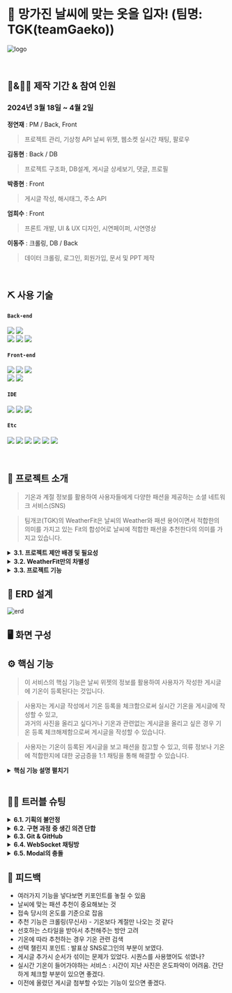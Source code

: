 # 📎 망가진 날씨에 맞는 옷을 입자! (팀명: TGK(teamGaeko))

![logo](https://github.com/2024-SMHRD-KDT-BigData-23/WeatherFit/assets/76952340/11ed9899-7b2c-434c-b5d9-e954ca9f09e6)

</br>

## 📅&👨‍👩 제작 기간 & 참여 인원

### 2024년 3월 18일 ~ 4월 2일  

 **정연재** : PM / Back, Front   
> 프로젝트 관리, 기상청 API 날씨 위젯, 웹소켓 실시간 채팅, 팔로우   

 **김동현** : Back / DB   
> 프로젝트 구조화, DB설계, 게시글 상세보기, 댓글, 프로필   

 **박종현** : Front   
> 게시글 작성, 해시태그, 주소 API   

 **엄희수** : Front   
> 프론트 개발, UI & UX 디자인, 시연페이퍼, 시연영상   

 **이동주** : 크롤링, DB / Back   
> 데이터 크롤링, 로그인, 회원가입, 문서 및 PPT 제작   

</br>

## ⛏ 사용 기술
#### `Back-end`
<img src="https://img.shields.io/badge/Java-007396?style=for-the-badge&logo=java&logoColor=white"/> <img src="https://img.shields.io/badge/JSP,Servlet-20232a.svg?style=for-the-badge&logo=jsp&logoColor=61DAFB" />   
<img src="https://img.shields.io/badge/apachemaven-C71A36.svg?style=for-the-badge&logo=apachemaven&logoColor=#C71A36" />
<img src="https://img.shields.io/badge/MySQL-4479A1?style=for-the-badge&logo=MySQL&logoColor=white"/>
<img src="https://img.shields.io/badge/Apache Tomcat 9.0-D22128?style=for-the-badge&logo=Apache Tomcat&logoColor=white"/>

#### `Front-end`
<img src="https://img.shields.io/badge/HTML-E34F26?style=for-the-badge&logo=html5&logoColor=white"> <img src="https://img.shields.io/badge/javascript-F7DF1E?style=for-the-badge&logo=javascript&logoColor=black"> <img src="https://img.shields.io/badge/CSS-1572B6?style=for-the-badge&logo=css3&logoColor=white">   
<img src="https://img.shields.io/badge/BootStrap-7952B3?style=for-the-badge&logo=BootStrap&logoColor=white"/> <img src="https://img.shields.io/badge/jquery-0769AD?style=for-the-badge&logo=jquery&logoColor=#0769AD"/>

#### `IDE`
<img src="https://img.shields.io/badge/Eclipse-2C2255?style=for-the-badge&logo=Eclipse&logoColor=white"/> <img src="https://img.shields.io/badge/VSCode-007ACC?style=for-the-badge&logo=VisualStudioCode&logoColor=white"/> <img src="https://img.shields.io/badge/Jupyter-F37626?style=for-the-badge&logo=Jupyter&logoColor=white"/>

#### `Etc`
<img src="https://img.shields.io/badge/Python-3776AB?style=for-the-badge&logo=Python&logoColor=white"/> <img src="https://img.shields.io/badge/Git-F05032?style=for-the-badge&logo=Git&logoColor=white"/> <img src="https://img.shields.io/badge/GitHub-181717?style=for-the-badge&logo=GitHub&logoColor=white"/> <img src="https://img.shields.io/badge/Figma-F24E1E?style=for-the-badge&logo=Figma&logoColor=white"/> <img src="https://img.shields.io/badge/notion-000000?style=for-the-badge&logo=notion&logoColor=#000000"/> <img src="https://img.shields.io/badge/AQuery-20232a.svg?style=for-the-badge&logo=aquery&logoColor=61DAFB" />

</br>

## 👀 프로젝트 소개
> 기온과 계절 정보를 활용하여 사용자들에게 다양한 패션을 제공하는 소셜 네트워크 서비스(SNS)

> 팀개코(TGK)의 WeatherFit은 날씨의 Weather와 패션 용어이면서 적합한의 의미를 가지고 있는 Fit의 합성어로 날씨에 적합한 패션을 추천한다의 의미를 가지고 있습니다.   

<details>
<summary><b>3.1. 프로젝트 제안 배경 및 필요성</b></summary>

<div markdown="1">

### 1. 소셜 네트워크 서비스 (SNS) 이용 증가
![image](https://github.com/2024-SMHRD-KDT-BigData-23/WeatherFit/assets/76952340/b37ad1e2-0a3c-4e71-b456-a16c81f2ca44)   
출처-정보통신정책연구원

### 2. 패션에 대한 사람들의 관심 증가
![image](https://github.com/2024-SMHRD-KDT-BigData-23/WeatherFit/assets/76952340/70890c65-fd1d-49b8-9036-1528b0e4d3ea)   
출처-한국패션소비시장

### 3. 매일 변화하는 날씨에 따른 적절한 옷 선택의 어려움
![image](https://github.com/2024-SMHRD-KDT-BigData-23/WeatherFit/assets/76952340/a35fc8d6-fb39-46d6-8bae-255c7137e361)   

</div>
</details>

<details>
<summary><b>3.2. WeatherFit만의 차별성</b></summary>

<div markdown="1">

### :pushpin: 기상청 날씨 API를 활용하여 사용자 위치에 따른 기온을 게시글에 등록하여 사용자들끼리 날씨에 적당한 패션 코디를 주고 받을 수 있음!
![image](https://github.com/2024-SMHRD-KDT-BigData-23/WeatherFit/assets/76952340/27797602-925a-4873-b209-e059151c04b4)

### :pushpin: 패션을 잘 모르는 사람들도 참고할 수 있도록 무신사 패션 코디 사진을 계절별로 분류하여 추천 게시글을 제공함!
![image](https://github.com/2024-SMHRD-KDT-BigData-23/WeatherFit/assets/76952340/3553dfa0-feae-4b67-903d-c4f252cdcfc0)

</div>
</details>

<details>
<summary><b>3.3. 프로젝트 기능</b></summary>

<div markdown="1">

### :pushpin: 로그인, 로그아웃, 회원가입, 정보수정, 회원탈퇴
- 기본적인 기능
- 다음 주소 API 사용
### :pushpin: 날씨 위젯
- Geolocation API를 사용해 사용자 현재 위치 가져오기
- 기상청 단기예보 API를 사용해 사용자 위치에 맞는 날씨 정보를 가져옴
### :pushpin: 게시글 작성, 수정, 삭제
- 이미지 첨부 시 이미지 미리보기
- 기온 등록 체크박스를 통해 게시글에 현재 날씨 정보를 등록할건지에 대해 판별
### :pushpin: 사용자 게시글 확인
- 등록한 기온 표기
### :pushpin: 게시글 상세보기
- 게시글 작성자와의 채팅방 생성
- 댓글 작성
### :pushpin: 무신사 코디 사진 추천
- 파이썬 Requests, Selenium을 사용한 크롤링
- 태그의 계절 정보를 활용해 분류
### :pushpin: 채팅
- 사용자 아이디 입력을 통해 채팅방 생성 후 실시간 채팅 가능
### :pushpin: 사용자 프로필
- 프로필 이미지, 닉네임, 소개글 작성
- 사용자별 작성한 게시글 확인

</div>
</details>

## 📌 ERD 설계
![erd](https://github.com/2024-SMHRD-KDT-BigData-23/WeatherFit/assets/76952340/9df41d90-74df-4a79-860f-afb713b7419a)

## 🖥 화면 구성

## ⚙ 핵심 기능

> 이 서비스의 핵심 기능은 날씨 위젯의 정보를 활용하여 사용자가 작성한 게시글에 기온이 등록된다는 것입니다.   

> 사용자는 게시글 작성에서 기온 등록을 체크함으로써 실시간 기온을 게시글에 작성할 수 있고,   
> 과거의 사진을 올리고 싶다거나 기온과 관련없는 게시글을 올리고 싶은 경우 기온 등록 체크해제함으로써 게시글을 작성할 수 있습니다.   

> 사용자는 기온이 등록된 게시글을 보고 패션을 참고할 수 있고, 의류 정보나 기온에 적합한지에 대한 궁금증을 1:1 채팅을 통해 해결할 수 있습니다.

<details>
<summary><b>핵심 기능 설명 펼치기</b></summary>
<div markdown="1">

### 📌 전체 흐름
![image](https://github.com/2024-SMHRD-KDT-BigData-23/WeatherFit/assets/76952340/0bf7f35c-2122-4ed1-b41b-c9f45c07024e)

### 📌 사용자 요청
![image](https://github.com/2024-SMHRD-KDT-BigData-23/WeatherFit/assets/76952340/b8851469-20c3-4a45-b4bd-ab19e6e7fafa)

- **요청이 들어온 URL을 확인** :pushpin: [코드 확인]
- ![image](https://github.com/2024-SMHRD-KDT-BigData-23/WeatherFit/assets/109597157/ddb65b5f-7698-4d60-a72a-6646a02e860b)

  -  모든 URL이 끝나는 부분을 .do 와 .ajax로 통합하여 각 URL들이 어떤 기능들을 원하는지 분류하고,
  - Controller를 통해서만 접근할 수 있도록 설계. 다른 방법으로 접근하게 되면 에러를 띄움

- **Axios 비동기 요청** :pushpin: [코드 확인]()
  - ![image](https://github.com/2024-SMHRD-KDT-BigData-23/WeatherFit/assets/109597157/28a3c416-1c4d-4401-b095-3600e8567580)
  - 접속 URL판별이후 요청을 command개체로 보내 처리

### 📌 Controller

![](https://zuminternet.github.io/images/portal/post/2019-04-22-ZUM-Pilot-integer/flow_controller.png)

- **요청 처리** :pushpin: [코드 확인](https://github.com/2023-SMHRD-KDT-IOT-4/Repo/blob/94e1b3a93c48cc3fdb51d4468de151930705faa6/Middle_project12/src/main/webapp/WEB-INF/views/BoardContent.jsp#L20)
  - Controller에서는 요청을 화면단에서 넘어온 요청을 받고, Service 계층에 로직 처리를 위임합니다.

- **결과 응답** :pushpin: [코드 확인]()
  - Service 계층에서 넘어온 로직 처리 결과(메세지)를 화면단에 응답해줍니다.

### 📌 Service

![](https://zuminternet.github.io/images/portal/post/2019-04-22-ZUM-Pilot-integer/flow_service1.png)

- **Http 프로토콜 추가 및 trim()** :pushpin: [코드 확인]()
  - 사용자가 URL 입력 시 Http 프로토콜을 생략하거나 공백을 넣은 경우,  
  올바른 URL이 될 수 있도록 Http 프로토콜을 추가해주고, 공백을 제거해줍니다.

- **URL 접속 확인** :pushpin: [코드 확인]()
  - 화면단에서 모양새만 확인한 URL이 실제 리소스로 연결되는지 HttpUrlConnection으로 테스트합니다.
  - 이 때, 빠른 응답을 위해 Request Method를 GET이 아닌 HEAD를 사용했습니다.
  - (HEAD 메소드는 GET 메소드의 응답 결과의 Body는 가져오지 않고, Header만 확인하기 때문에 GET 메소드에 비해 응답속도가 빠릅니다.)

  ![](https://zuminternet.github.io/images/portal/post/2019-04-22-ZUM-Pilot-integer/flow_service2.png)

- **Jsoup 이미지, 제목 파싱** :pushpin: [코드 확인]()
  - URL 접속 확인결과 유효하면 Jsoup을 사용해서 입력된 URL의 이미지와 제목을 파싱합니다.
  - 이미지는 Open Graphic Tag를 우선적으로 파싱하고, 없을 경우 첫 번째 이미지와 제목을 파싱합니다.
  - 컨텐츠에 이미지가 없을 경우, 미리 설정해둔 기본 이미지를 사용하고, 제목이 없을 경우 생략합니다.


### 📌 Repository

![](https://zuminternet.github.io/images/portal/post/2019-04-22-ZUM-Pilot-integer/flow_repo.png)

- **컨텐츠 저장** :pushpin: [코드 확인]()
  - URL 유효성 체크와 이미지, 제목 파싱이 끝난 컨텐츠는 DB에 저장합니다.
  - 저장된 컨텐츠는 다시 Repository - Service - Controller를 거쳐 화면단에 송출됩니다.

</div>
</details>

</br>

## 🤾‍♂️ 트러블 슈팅

<details>
<summary><b>6.1. 기획의 불안정</b></summary>   
<div markdown="1">
    
- 처음에는 날씨 API를 활용해 날씨의 변화에 맞춰 사용자마다 코디를 실시간으로 추천해주는 서비스를 기획했기에 tb_fashion, tb_weather 테이블 두개를 설계했습니다.

![image](https://github.com/2024-SMHRD-KDT-BigData-23/WeatherFit/assets/76952340/2b76f9aa-cb10-4ff3-89dc-49aac339a149)
  
- 하지만, 저희의 기술적인 한계로 인해 tb_fashion, tb_weather 테이블 대신 tb_crawling 테이블을 만들어 크롤링한 데이터를 계절별로만 나누어 추천했습니다.
  
![image](https://github.com/2024-SMHRD-KDT-BigData-23/WeatherFit/assets/76952340/7f4b18fb-f2e5-4724-ba62-6f950b5b07b8)

</div>
</details>

<details>
<summary><b>6.2. 구현 과정 중 생긴 의견 단합</b></summary>   
<div markdown="1">
    
- 구현 단계로 들어서기 전 피그마로 전체적인 UI/UX를 구성하였습니다.
   
![image](https://github.com/2024-SMHRD-KDT-BigData-23/WeatherFit/assets/76952340/b01f87b2-fe21-4119-980a-f3b569ecb2b6)

- 하지만, 구현 단계로 들어서서 피그마로 구성한 UI/UX에서 세밀한 부분은 사용자의 편의성에 맞추어 바꿔야 할 필요가 있었기 때문에 짧은 기간 동안 빠른 의견 전달을 위해 그림판, 노트 등의 시각화하는 방법으로 회의를 진행하였습니다.

![image](https://github.com/2024-SMHRD-KDT-BigData-23/WeatherFit/assets/76952340/9d44c9df-2a3a-48a5-a200-0bdb45e133e2)

</div>
</details>

<details>
<summary><b>6.3. Git & GitHub</b></summary>   
<div markdown="1">
    
- 처음 배워서 사용해보는 Git이었기에 프로젝트 기간 초반에 Git을 사용해보면서 공부하는 것에 시간을 많이 사용했습니다.   

- 심지어 팀 한명의 파일이 전부 날아가는 사태도 일어났습니다.   

![image](https://github.com/2024-SMHRD-KDT-BigData-23/WeatherFit/assets/76952340/10db11c4-3682-4e7d-bd58-ef58961ffd9a)

- GitHub Desktop을 이용해 Git을 UI로 보여주는 소프트웨어를 사용했고, 매일 팀원과 시간을 맞추어 Git push & pull을 하여 충돌을 방지했습니다.   

![image](https://github.com/2024-SMHRD-KDT-BigData-23/WeatherFit/assets/76952340/1153595b-86ca-4719-8135-ceeeb4539edc)

</div>
</details>

<details>
<summary><b>6.4. WebSocket 채팅방</b></summary>   
<div markdown="1">
    
- 1:1 실시간 채팅을 위해 WebSocket을 구현하는 도중 채팅방을 통해 사용자 2명을 이어주는 것에 대해 어려움이 있었습니다.

- @ServerEndpoint 어노테이션을 사용해 사용자가 속해있는 roomIdx를 이어줌으로써 채팅기능을 해결하였습니다.

![image](https://github.com/2024-SMHRD-KDT-BigData-23/WeatherFit/assets/76952340/a65509cb-aecd-46db-b48d-2248b7668b8e)

</div>
</details>

<details>
<summary><b>6.5. Modal의 충돌</b></summary>
<div markdown="1">
  
- 프로젝트에 한 페이지 안에서 여러 모달을 사용해야만 했습니다.

- HTML5의 모달을 구현하여 모달마다 showModal(), removeModal() 함수를 호출해주어야 했지만, showModal(), removeModal() 함수를 호출할 때 다른 js 코드들이 작동하지 않는 문제가 발생했습니다.

![image](https://github.com/2024-SMHRD-KDT-BigData-23/WeatherFit/assets/76952340/0ddf8321-002c-4e93-b165-363ca1b853b9)

- 부트스트랩의 data-bs-toggle, data-bs-target 속성을 사용해 모달의 충돌이 일어나는 것을 방지할 수 있었고, 유지보수하기에도 용이해 부트스트랩을 공부하여 해결하였습니다.

![image](https://github.com/2024-SMHRD-KDT-BigData-23/WeatherFit/assets/76952340/4ba78611-865e-41cc-bd2d-871fad0c61bc)

</div>
</details>

## 📌 피드백

- 여러가지 기능을 넣다보면 키포인트를 놓칠 수 있음
- 날씨에 맞는 패션 추천이 중요해보는 것
- 접속 당시의 온도를 기준으로 잡음
- 추천 기능은 크롤링(무신사) - 기온보다 계절만 나오는 것 같다
- 선호하는 스타일을 받아서 추천해주는 방안 고려
- 기온에 따라 추천하는 경우 기온 관련 검색
- 선택 챌린지 포인트 : 발표상 SNS로그인의 부분이 보였다.
- 게시글 추가시 순서가 섞이는 문제가 있었다. 시퀀스를 사용했어도 섞였나?
- 실시간 기온이 들어가야하는 서비스 : 시간이 지난 사진은 온도파악이 어려움. 간단하게 체크할 부분이 있으면 좋겠다.
- 이전에 올렸던 게시글 첨부할 수있는 기능이 있으면 좋겠다.
